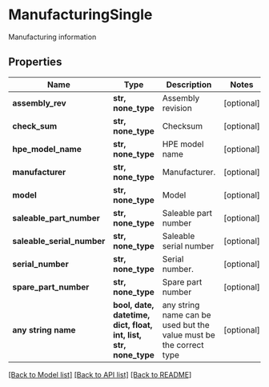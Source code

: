 # ManufacturingSingle

Manufacturing information

## Properties
Name | Type | Description | Notes
------------ | ------------- | ------------- | -------------
**assembly_rev** | **str, none_type** | Assembly revision | [optional] 
**check_sum** | **str, none_type** | Checksum | [optional] 
**hpe_model_name** | **str, none_type** | HPE model name | [optional] 
**manufacturer** | **str, none_type** | Manufacturer. | [optional] 
**model** | **str, none_type** | Model | [optional] 
**saleable_part_number** | **str, none_type** | Saleable part number | [optional] 
**saleable_serial_number** | **str, none_type** | Saleable serial number | [optional] 
**serial_number** | **str, none_type** | Serial number. | [optional] 
**spare_part_number** | **str, none_type** | Spare part number | [optional] 
**any string name** | **bool, date, datetime, dict, float, int, list, str, none_type** | any string name can be used but the value must be the correct type | [optional]

[[Back to Model list]](../README.md#documentation-for-models) [[Back to API list]](../README.md#documentation-for-api-endpoints) [[Back to README]](../README.md)


